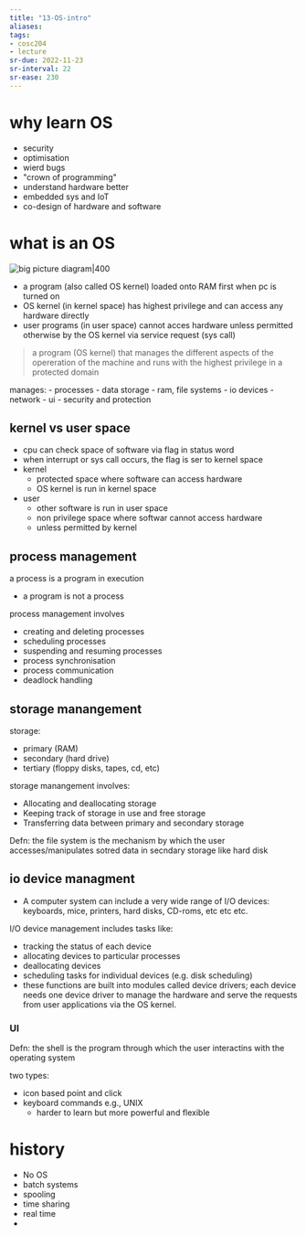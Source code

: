 ```yaml
---
title: "13-OS-intro"
aliases: 
tags: 
- cosc204
- lecture
sr-due: 2022-11-23
sr-interval: 22
sr-ease: 230
---
```


# why learn OS
- security
- optimisation
- wierd bugs
- "crown of programming"
- understand hardware better
- embedded sys and IoT
- co-design of hardware and software

# what is an OS
![big picture diagram|400](https://i.imgur.com/9O1YR0p.png)
-  a program (also called OS kernel) loaded onto RAM first when pc is turned on
- OS kernel (in kernel space) has highest privilege and can access any hardware directly
- user programs (in user space) cannot acces hardware unless permitted otherwise by the OS kernel via service request (sys call)

> a program (OS kernel) that manages the different aspects of the opereration of the machine and runs with the highest privilege in a protected domain

manages:
	- processes
	- data storage
		- ram, file systems
	- io devices
		- network
		- ui
	- security and protection

## kernel vs user space
- cpu can check space of software via  flag in status word
- when interrupt or sys call occurs, the flag is ser to kernel space
- kernel
	- protected space where software can access hardware
	- OS kernel is run in kernel space
- user
	- other software is run in user space
	- non privilege space where softwar cannot access hardware
	- unless permitted by kernel

## process management
a process is a program in execution
- a program is not a process

process management involves
- creating and deleting processes 
- scheduling processes 
- suspending and resuming processes 
- process synchronisation 
- process communication 
- deadlock handling

## storage manangement
storage: 
- primary (RAM)
- secondary (hard drive)
- tertiary (floppy disks, tapes, cd, etc)

storage manangement involves:
- Allocating and deallocating storage 
- Keeping track of storage in use and free storage 
- Transferring data between primary and secondary storage

Defn: the file system is the mechanism by which the user accesses/manipulates sotred data in secndary storage like hard disk

## io device managment
- A computer system can include a very wide range of I/O devices: keyboards, mice, printers, hard disks, CD-roms, etc etc etc. 

I/O device management includes tasks like: 
- tracking the status of each device 
- allocating devices to particular processes 
- deallocating devices 
- scheduling tasks for individual devices (e.g. disk scheduling) 
- these functions are built into modules called device drivers; each device needs one device driver to manage the hardware and serve the requests from user applications via the OS kernel.

### UI
Defn: the shell is the program through which the user interactins with the operating system

two types:
- icon based point and click
- keyboard commands e.g., UNIX
	- harder to learn but more powerful and flexible

# history
- No OS
- batch systems
- spooling
- time sharing
- real time
- 